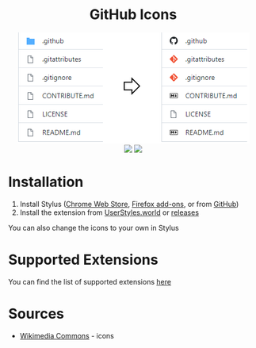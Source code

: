 <div align="center">
    <h1>GitHub Icons</h1>
    <img src="preview.png">
    <br>
    <img src="https://img.shields.io/github/repo-size/the-userr/GitHub-Icons">
    <img src="https://img.shields.io/github/languages/code-size/the-userr/GitHub-Icons">
</div>

# Installation

1. Install Stylus ([Chrome Web Store](https://chrome.google.com/webstore/detail/stylus/clngdbkpkpeebahjckkjfobafhncgmne), [Firefox add-ons](https://addons.mozilla.org/ru/firefox/addon/styl-us/), or from [GitHub](https://github.com/openstyles/stylus))
2. Install the extension from [UserStyles.world](https://userstyles.world/style/8856/github-icons) or [releases](https://github.com/the-userr/GitHub-Icons/releases)

You can also change the icons to your own in Stylus

# Supported Extensions
You can find the list of supported extensions [here](SUPPORTED_EXTENSIONS.md)

# Sources
* [Wikimedia Commons](https://commons.wikimedia.org/) - icons
